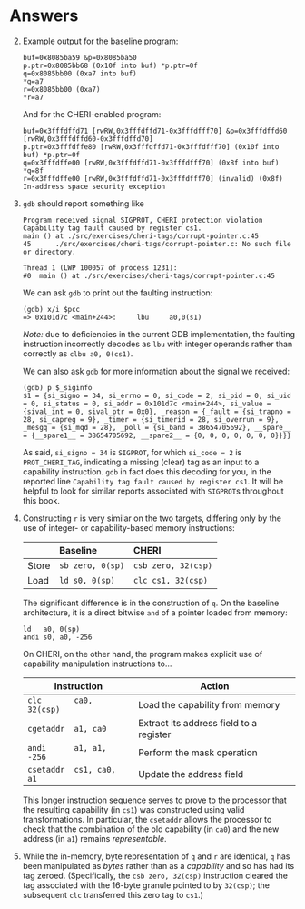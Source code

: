 # Answers

2. Example output for the baseline program:
   ```
   buf=0x8085ba59 &p=0x8085ba50
   p.ptr=0x8085bb68 (0x10f into buf) *p.ptr=0f
   q=0x8085bb00 (0xa7 into buf)
   *q=a7
   r=0x8085bb00 (0xa7)
   *r=a7
   ```

   And for the CHERI-enabled program:
   ```
   buf=0x3fffdffd71 [rwRW,0x3fffdffd71-0x3fffdfff70] &p=0x3fffdffd60 [rwRW,0x3fffdffd60-0x3fffdffd70]
   p.ptr=0x3fffdffe80 [rwRW,0x3fffdffd71-0x3fffdfff70] (0x10f into buf) *p.ptr=0f
   q=0x3fffdffe00 [rwRW,0x3fffdffd71-0x3fffdfff70] (0x8f into buf)
   *q=8f
   r=0x3fffdffe00 [rwRW,0x3fffdffd71-0x3fffdfff70] (invalid) (0x8f)
   In-address space security exception
   ```

3. `gdb` should report something like
   ```
   Program received signal SIGPROT, CHERI protection violation
   Capability tag fault caused by register cs1.
   main () at ./src/exercises/cheri-tags/corrupt-pointer.c:45
   45      ./src/exercises/cheri-tags/corrupt-pointer.c: No such file or directory.

   Thread 1 (LWP 100057 of process 1231):
   #0  main () at ./src/exercises/cheri-tags/corrupt-pointer.c:45
   ```

   We can ask `gdb` to print out the faulting instruction:
   ```
   (gdb) x/i $pcc
   => 0x101d7c <main+244>:     lbu     a0,0(s1)
   ```

   *Note:* due to deficiencies in the current GDB implementation, the faulting
   instruction incorrectly decodes as `lbu` with integer operands rather than
   correctly as `clbu a0, 0(cs1)`.

   We can also ask `gdb` for more information about the signal we received:
   ```
   (gdb) p $_siginfo
   $1 = {si_signo = 34, si_errno = 0, si_code = 2, si_pid = 0, si_uid = 0, si_status = 0, si_addr = 0x101d7c <main+244>, si_value = {sival_int = 0, sival_ptr = 0x0}, _reason = {_fault = {si_trapno = 28, si_capreg = 9}, _timer = {si_timerid = 28, si_overrun = 9}, _mesgq = {si_mqd = 28}, _poll = {si_band = 38654705692}, __spare__ = {__spare1__ = 38654705692, __spare2__ = {0, 0, 0, 0, 0, 0, 0}}}}

   ```
   As said, `si_signo = 34` is `SIGPROT`, for which `si_code = 2` is
   `PROT_CHERI_TAG`, indicating a missing (clear) tag as an input to a
   capability instruction.  `gdb` in fact does this decoding for you, in the
   reported line `Capability tag fault caused by register cs1`.  It will be
   helpful to look for similar reports associated with `SIGPROT`s throughout
   this book.

4. Constructing `r` is very similar on the two targets, differing only by the
   use of integer- or capability-based memory instructions:

   |       | Baseline         | CHERI               |
   | ----- | :-------         | :----               |
   | Store | `sb zero, 0(sp)` | `csb zero, 32(csp)` |
   | Load  | `ld s0, 0(sp)`   | `clc cs1, 32(csp)`  |

   The significant difference is in the construction of `q`.  On the baseline
   architecture, it is a direct bitwise `and` of a pointer loaded from memory:

   ```
   ld   a0, 0(sp)
   andi s0, a0, -256
   ```

   On CHERI, on the other hand, the program makes explicit use of capability
   manipulation instructions to...

   | Instruction | Action |
   | ----------- | ------ |
   | `clc       ca0, 32(csp)` | Load the capability from memory |
   | `cgetaddr  a1, ca0`      | Extract its address field to a register |
   | `andi      a1, a1, -256` | Perform the mask operation |
   | `csetaddr  cs1, ca0, a1` | Update the address field |

   This longer instruction sequence serves to prove to the processor that the
   resulting capability (in `cs1`) was constructed using valid transformations.
   In particular, the `csetaddr` allows the processor to check that the
   combination of the old capability (in `ca0`) and the new address (in `a1`)
   remains *representable*.

5. While the in-memory, byte representation of `q` and `r` are identical, `q`
   has been manipulated as *bytes* rather than as a *capability* and so has had
   its tag zeroed.  (Specifically, the `csb zero, 32(csp)` instruction cleared
   the tag associated with the 16-byte granule pointed to by `32(csp)`; the
   subsequent `clc` transferred this zero tag to `cs1`.)
